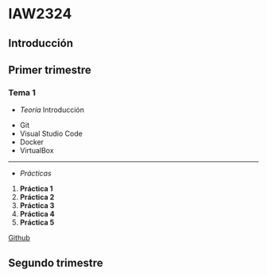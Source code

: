 # IAW2324
## Introducción
## Primer trimestre
### Tema 1
* _Teoría_
Introducción
- Git
- Visual Studio Code
- Docker 
- VirtualBox

---

* _Prácticas_
1. **Práctica 1**
2. **Práctica 2**
3. **Práctica 3**
4. **Práctica 4**
5. **Práctica 5**

[Github](https://github.com/JairoDR/IAW2324)
## Segundo trimestre